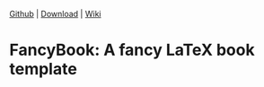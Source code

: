 <!-- Author : Jingxuan Yang-->
<!-- Program Email: yanglatex2e@gmail.com -->

[Github](https://github.com/YangLaTeX/YangBook) |  [Download](https://github.com/YangLaTeX/YangBook/releases) | [Wiki](https://github.com/YangLaTeX/YangBook/wiki)

# FancyBook: A fancy LaTeX book template
